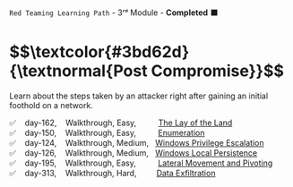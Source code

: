 <code>Red Teaming Learning Path</code> - 3ʳᵈ Module - <strong>Completed</strong> ⬛
<h1 align="left"> $$\textcolor{#3bd62d}{\textnormal{Post Compromise}}$$ </h1>
<p>Learn about the steps taken by an attacker right after gaining an initial foothold on a network.</p>

✅  &nbsp;&nbsp;  day-162,  &nbsp;&nbsp; Walkthrough, Easy, &nbsp;&nbsp;&nbsp;&nbsp;&nbsp;&nbsp;&nbsp;&nbsp; [The Lay of the Land](https://github.com/RosanaFSS/TryHackMe/blob/Red-Teaming-learning-path/3.1.%20The%20Lay%20of%20the%20Land.md)<br>
✅  &nbsp;&nbsp;  day-150,  &nbsp;&nbsp; Walkthrough, Easy, &nbsp;&nbsp;&nbsp;&nbsp;&nbsp;&nbsp;&nbsp;&nbsp; [Enumeration](https://github.com/RosanaFSS/TryHackMe/blob/Red-Teaming-learning-path/3.2.%20Enumeration.md)<br>
✅  &nbsp;&nbsp;  day-124,  &nbsp;&nbsp; Walkthrough, Medium, &nbsp; [Windows Privilege Escalation](https://github.com/RosanaFSS/TryHackMe/blob/Red-Teaming-learning-path/3.3.%20Windows%20Privilege%20Escalation.md)<br>
✅  &nbsp;&nbsp;  day-126,  &nbsp;&nbsp; Walkthrough, Medium, &nbsp; [Windows Local Persistence](https://github.com/RosanaFSS/TryHackMe/blob/Red-Teaming-learning-path/3.4.%20Windows%20Local%20Persistance.md)<br>
✅  &nbsp;&nbsp;  day-195,  &nbsp;&nbsp; Walkthrough, Easy, &nbsp;&nbsp;&nbsp;&nbsp;&nbsp;&nbsp;&nbsp;&nbsp; [Lateral Movement and Pivoting](https://github.com/RosanaFSS/TryHackMe/blob/Red-Teaming-learning-path/3.5.%20Lateral%20Movement%20and%20Pivoting.md)<br>
✅  &nbsp;&nbsp;  day-313,  &nbsp;&nbsp; Walkthrough, Hard, &nbsp;&nbsp;&nbsp;&nbsp;&nbsp;&nbsp;&nbsp; [Data Exfiltration](*https://github.com/RosanaFSS/Cybersecurity-Journey-TryHackMe/blob/Red-Teaming-learning-path/3.6.%20Data%20Exfiltration.md)<br>

